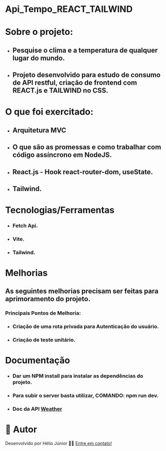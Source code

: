 # Api_Tempo_REACT_TAILWIND

# Sobre o projeto:
+ ## Pesquise o clima e a temperatura de qualquer lugar do mundo.
+ ## Projeto desenvolvido para estudo de consumo de API restful, criação de frontend com REACT.js e TAILWIND no CSS. 

# O que foi exercitado:
* ## Arquitetura MVC
* ## O que são as promessas e como trabalhar com código assíncrono em NodeJS.
* ## React.js - Hook react-router-dom, useState.
* ## Tailwind.

# Tecnologias/Ferramentas 
+ ### Fetch Api.
+ ### Vite.
* ### Tailwind.


# Melhorias
## As seguintes melhorias precisam ser feitas para aprimoramento do projeto.
### Principais Pontos de Melhoria:
+ ### Criação de uma rota privada para Autenticação do usuário.
+ ### Criação de teste unitário.

# Documentação
+ ### Dar um NPM install para instalar as dependências do projeto. 
+ ### Para subir o server basta utilizar, COMANDO: npm run dev. 
+ ### Doc da API [Weather](https://www.weatherapi.com/)

# 🦸 Autor
Desenvolvido por Hélio Júnior 👨‍💻 [Entre em contato!](https://www.linkedin.com/in/h%C3%A9lio-j%C3%BAnior-81aa6612a/)
